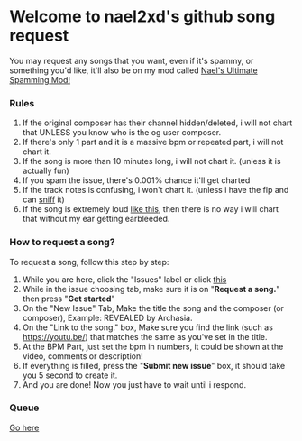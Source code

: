 # Welcome to nael2xd's github song request

You may request any songs that you want, even if it's spammy, or something you'd like, it'll also be on my mod called [Nael's Ultimate Spamming Mod!](https://gamejolt.com/games/NUSM/886661)

### Rules
1. If the original composer has their channel hidden/deleted, i will not chart that UNLESS you know who is the og user composer.
2. If there's only 1 part and it is a massive bpm or repeated part, i will not chart it.
3. If the song is more than 10 minutes long, i will not chart it. (unless it is actually fun)
4. If you spam the issue, there's 0.001% chance it'll get charted
5. If the track notes is confusing, i won't chart it. (unless i have the flp and can [sniff](https://github.com/JordanSantiagoYT/SNIFF) it)
6. If the song is extremely loud [like this](https://youtu.be/SbMA-2u4JRg?si=aPji6Hc2LHXNfZEb&t=13), then there is no way i will chart that without my ear getting earbleeded.

### How to request a song?

To request a song, follow this step by step:
1. While you are here, click the "Issues" label or click [this](https://github.com/NAEL2XD/Songs-to-chart-Requests/issues/new/choose)
2. While in the issue choosing tab, make sure it is on "**Request a song.**" then press "**Get started**"
3. On the "New Issue" Tab, Make the title the song and the composer (or composer), Example: REVEALED by Archasia.
4. On the "Link to the song." box, Make sure you find the link (such as https://youtu.be/) that matches the same as you've set in the title.
5. At the BPM Part, just set the bpm in numbers, it could be shown at the video, comments or description!
6. If everything is filled, press the "**Submit new issue**" box, it should take you 5 second to create it.
7. And you are done! Now you just have to wait until i respond.

### Queue

[Go here](https://github.com/users/NAEL2XD/projects/1)
